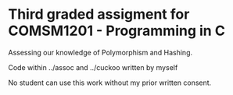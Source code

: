 # Third graded assigment for COMSM1201 - Programming in C

Assessing our knowledge of Polymorphism and Hashing.

Code within ../assoc and ../cuckoo written by myself

No student can use this work without my prior written consent.
